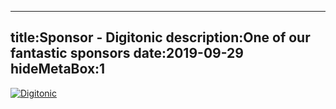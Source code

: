 ----
title:Sponsor - Digitonic
description:One of our fantastic sponsors
date:2019-09-29
hideMetaBox:1
----

[![Digitonic](/content/media/image/digitonic-menu-logo.svg)][1]  

[1]: https://www.digitonic.co.uk/
